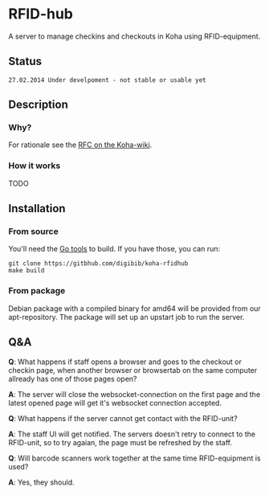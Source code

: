 # RFID-hub
A server to manage checkins and checkouts in Koha using RFID-equipment.

## Status
    27.02.2014 Under develpoment - not stable or usable yet

## Description

### Why?
For rationale see the [RFC on the Koha-wiki](http://wiki.koha-community.org/wiki/RFID_RFC).

### How it works
TODO

## Installation

### From source
You'll need the [Go tools](http://golang.org/doc/install) to build. If you have those, you can run:

    git clone https://gitbhub.com/digibib/koha-rfidhub
    make build

### From package
Debian package with a compiled binary for amd64 will be provided from our apt-repository. The package will set up an upstart job to run the server.

## Q&A
__Q__: What happens if staff opens a browser and goes to the checkout or checkin page, when another browser or browsertab on the same computer allready has one of those pages open?

__A__: The server will close the websocket-connection on the first page and the latest opened page will get it's websocket connection accepted.

__Q__: What happens if the server cannot get contact with the RFID-unit?

__A__: The staff UI will get notified. The servers doesn't retry to connect to the RFID-unit, so to try agaian, the page must be refreshed by the staff.

__Q__: Will barcode scanners work together at the same time RFID-equipment is used?

__A__: Yes, they should.
